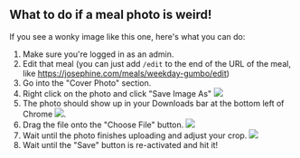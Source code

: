 ## What to do if a meal photo is weird!

If you see a wonky image like this one, here's what you can do:

1. Make sure you're logged in as an admin.
2. Edit that meal (you can just add `/edit` to the end of the URL of the meal, like https://josephine.com/meals/weekday-gumbo/edit)
3. Go into the "Cover Photo" section.
4. Right click on the photo and click "Save Image As" ![](https://dl.dropboxusercontent.com/spa/gcrmzi51hzw4tnm/wmyu_jx7.png)
5. The photo should show up in your Downloads bar at the bottom left of Chrome ![](https://dl.dropboxusercontent.com/spa/gcrmzi51hzw4tnm/szqon1rn.png).
6. Drag the file onto the "Choose File" button. ![](https://dl.dropboxusercontent.com/spa/gcrmzi51hzw4tnm/xuv3ssc1.png)
7. Wait until the photo finishes uploading and adjust your crop. ![](https://dl.dropboxusercontent.com/spa/gcrmzi51hzw4tnm/6gg90po3.png)
8. Wait until the "Save" button is re-activated and hit it!
